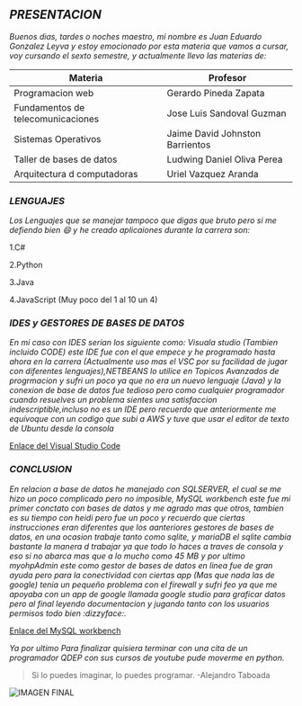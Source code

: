 ## *PRESENTACION* ##

_Buenos dias, tardes o noches maestro, mi nombre es Juan Eduardo Gonzalez Leyva y estoy emocionado por esta materia que vamos a cursar, voy cursando el sexto semestre, y actualmente llevo las materias de:_


| Materia | Profesor |
| ----------- | ----------- |
| Programacion web | Gerardo Pineda Zapata |
| Fundamentos de telecomunicaciones | Jose Luis Sandoval Guzman |
| Sistemas Operativos | Jaime David Johnston Barrientos | 
| Taller de bases de datos | Ludwing Daniel Oliva Perea |
| Arquitectura d computadoras | Uriel Vazquez Aranda |

### *LENGUAJES* ###
_Los Lenguajes que se manejar tampoco que digas que bruto pero si me defiendo bien :smile: y he creado aplicaiones durante la carrera son:_

1.C#

2.Python

3.Java

4.JavaScript (Muy poco del 1 al 10 un 4)

### *IDES y GESTORES DE BASES DE DATOS* ###

_En mi caso con IDES serian los siguiente como: Visuala studio (Tambien incluido CODE) este IDE fue con el que empece y he programado hasta ahora en la carrera (Actualmente uso mas el VSC por su facilidad de jugar con diferentes lenguajes),NETBEANS lo utilice en Topicos Avanzados de progrmacion y sufri un poco ya que no era un nuevo lenguaje (Java) y la conexion de base de datos fue tedioso pero como cualquier programador cuando resuelves un problema sientes una satisfaccion indescriptible,incluso no es un IDE pero recuerdo que anteriormente me equivoque con un codigo que subi a AWS y tuve que usar el editor de texto de Ubuntu desde la consola_

[Enlace del Visual Studio Code](https://code.visualstudio.com)

### *CONCLUSION* ###

_En relacion a base de datos he manejado con SQLSERVER, el cual se me hizo un poco complicado pero no imposible, MySQL workbench este fue mi primer conctato con bases de datos y me agrado mas que otros, tambien es su tiempo con heidi pero fue un poco y recuerdo que ciertas instrucciones eran diferentes que los aanteriores gestores de bases de datos, en una ocasion trabaje tanto como sqlite, y mariaDB el sqlite cambia bastante la manera d trabajar ya que todo lo haces a traves de consola y eso si no abarca mas que a lo mucho como 45 MB y por ultimo myohpAdmin este como gestor de bases de datos en linea fue de gran ayuda pero para la conectividad con ciertas app (Mas que nada las de google) tenia un pequeño problema con el firewall y sufri feo ya que me apoyaba con un app de google llamada google studio para graficar datos pero al final leyendo documentacion y jugando tanto con los usuarios  permisos todo bien :dizzyface:._

[Enlace del MySQL workbench](https://dev.mysql.com/downloads/workbench/)

_Ya por ultimo Para finalizar quisiera terminar con una cita de un programador QDEP con sus cursos de youtube pude moverme en python._

> Si lo puedes imaginar, lo puedes programar. -Alejandro Taboada

![IMAGEN FINAL](https://www.tepic.tecnm.mx/images/carreras/carrera_sistemas.jpg)